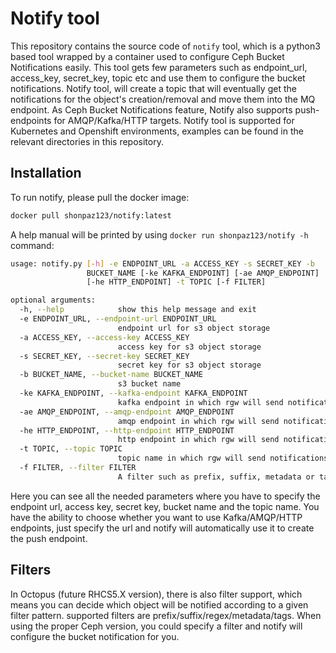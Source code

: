 # Notify tool 

This repository contains the source code of `notify` tool, which is a python3 based tool wrapped by a container used to configure Ceph Bucket Notifications easily. This tool gets few parameters such as endpoint_url, access_key, secret_key, topic etc and use them to configure the bucket notifications. 
Notify tool, will create a topic that will eventually get the notifications for the object's creation/removal and move them into the MQ endpoint. As Ceph Bucket Notifications feature, Notify also supports push-endpoints for AMQP/Kafka/HTTP targets.
Notify tool is supported for Kubernetes and Openshift environments, examples can be found in the relevant directories in this repository. 

## Installation 

To run notify, please pull the docker image: 
```bash 
docker pull shonpaz123/notify:latest
```

A help manual will be printed by using ```docker run shonpaz123/notify -h``` command: 
```bash 
usage: notify.py [-h] -e ENDPOINT_URL -a ACCESS_KEY -s SECRET_KEY -b
                 BUCKET_NAME [-ke KAFKA_ENDPOINT] [-ae AMQP_ENDPOINT]
                 [-he HTTP_ENDPOINT] -t TOPIC [-f FILTER]

optional arguments:
  -h, --help            show this help message and exit
  -e ENDPOINT_URL, --endpoint-url ENDPOINT_URL
                        endpoint url for s3 object storage
  -a ACCESS_KEY, --access-key ACCESS_KEY
                        access key for s3 object storage
  -s SECRET_KEY, --secret-key SECRET_KEY
                        secret key for s3 object storage
  -b BUCKET_NAME, --bucket-name BUCKET_NAME
                        s3 bucket name
  -ke KAFKA_ENDPOINT, --kafka-endpoint KAFKA_ENDPOINT
                        kafka endpoint in which rgw will send notifications to
  -ae AMQP_ENDPOINT, --amqp-endpoint AMQP_ENDPOINT
                        amqp endpoint in which rgw will send notifications to
  -he HTTP_ENDPOINT, --http-endpoint HTTP_ENDPOINT
                        http endpoint in which rgw will send notifications to
  -t TOPIC, --topic TOPIC
                        topic name in which rgw will send notifications to
  -f FILTER, --filter FILTER
                        A filter such as prefix, suffix, metadata or tags
```
Here you can see all the needed parameters where you have to specify the endpoint url, access key, secret key, bucket name and the topic name. You have the ability to choose whether you want to use Kafka/AMQP/HTTP endpoints, just specify the url and notify will automatically use it to create the push endpoint. 

## Filters 
In Octopus (future RHCS5.X version), there is also filter support, which means you can decide which object will be notified according to a given filter pattern. supported filters are prefix/suffix/regex/metadata/tags. When using the proper Ceph version, you could specify a filter and notify will configure the bucket notification for you. 
